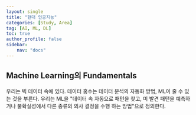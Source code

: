 ```yaml
---
layout: single
title: "현대 인공지능"
categories: [Study, Area]
tag: [AI, ML, DL]
toc: true
author_profile: false
sidebar:
    nav: "docs"
---
```


## Machine Learning의 Fundamentals
우리는 빅 데이터 속에 있다. 데이터 홍수는 데이터 분석의 자동화 방법, ML이 줄 수 있는 것을 부른다. 우리는 ML을 "데이터 속 자동으로 패턴을 찾고, 미 발견 패턴을 예측하거나 불확실성에서 다른 종류의 의사 결정을 수행 하는 방법"으로 정의한다. 